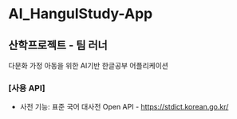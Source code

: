 # AI_HangulStudy-App
## **산학프로젝트 - 팀 러너**  
다문화 가정 아동을 위한 AI기반 한글공부 어플리케이션  

### **[사용 API]**
- 사전 기능: 표준 국어 대사전 Open API - https://stdict.korean.go.kr/
